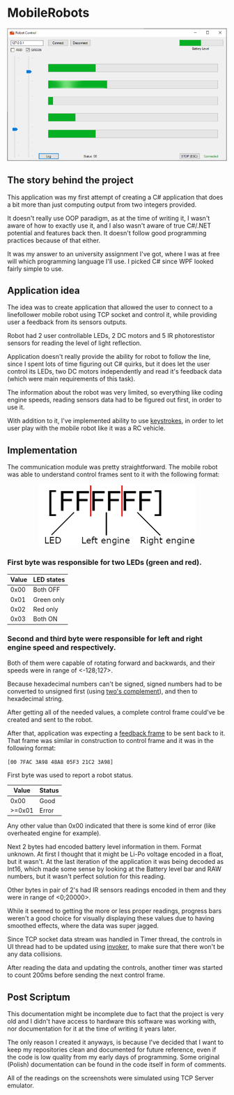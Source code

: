 # MobileRobots

![](_images/TangibleArcticseal-5c1a60a2-d1b1-42ea-930e-5aff3b881ad9.png)

## The story behind the project
This application was my first attempt of creating a C# application that does a bit more than just computing output from two integers provided.

It doesn't really use OOP paradigm, as at the time of writing it, I wasn't aware of how to exactly use it, and I also wasn't aware of true C#/.NET potential and features back then. It doesn't follow good programming practices because of that either.

It was my answer to an university assignment I've got, where I was at free will which programming language I'll use. I picked C# since WPF looked fairly simple to use.

## Application idea
The idea was to create application that allowed the user to connect to a linefollower mobile robot using TCP socket and control it, while providing user a feedback from its sensors outputs.

Robot had 2 user controllable LEDs, 2 DC motors and 5 IR photorestistor sensors for reading the level of light reflection.

Application doesn't really provide the ability for robot to follow the line, since I spent lots of time figuring out C# quirks, but it does let the user control its LEDs, two DC motors independently and read it's feedback data (which were main requirements of this task).

The information about the robot was very limited, so everything like coding engine speeds, reading sensors data had to be figured out first, in order to use it.

With addition to it, I've implemented ability to use [keystrokes](https://github.com/kyelbek/MobileRobots/blob/master/MobileRobots/Form.cs#L342), in order to let user play with the mobile robot like it was a RC vehicle.

## Implementation

The communication module was pretty straightforward. The mobile robot was able to understand control frames sent to it with the following format:
<p align="center">
    <img src="_images/control_frame.png" alt="Control frame">
</p>

### First byte was responsible for two LEDs (green and red).

| Value  | LED states |
|--------|------------|
| 0x00   | Both OFF   |
| 0x01   | Green only |
| 0x02   | Red only   |
| 0x03   | Both ON    |

### Second and third byte were responsible for left and right engine speed and respectively.

Both of them were capable of rotating forward and backwards, and their speeds were in range of <-128;127>.

Because hexadecimal numbers can't be signed, signed numbers had to be converted to unsigned first (using [two's complement](https://github.com/kyelbek/MobileRobots/blob/master/MobileRobots/Form.cs#L258)), and then to hexadecimal string.

After getting all of the needed values, a complete control frame could've be created and sent to the robot.

After that, application was expecting a [feedback frame](https://github.com/kyelbek/MobileRobots/blob/master/MobileRobots/Form.cs#L217) to be sent back to it. That frame was similar in construction to control frame and it was in the following format:

```[00 7FAC 3A98 48A8 05F3 21C2 3A98]```

First byte was used to report a robot status.

| Value  | Status     |
|--------|------------|
| 0x00   | Good       |
| >=0x01 | Error      |

Any other value than 0x00 indicated that there is some kind of error (like overheated engine for example).

Next 2 bytes had encoded battery level information in them. Format unknown. At first I thought that it might be Li-Po voltage encoded in a float, but it wasn't. At the last iteration of the application it was being decoded as Int16, which made some sense by looking at the Battery level bar and RAW numbers, but it wasn't perfect solution for this reading.

Other bytes in pair of 2's had IR sensors readings encoded in them and they were in range of <0;20000>.

While it seemed to getting the more or less proper readings, progress bars weren't a good choice for visually displaying these values due to having smoothed effects, where the data was super jagged.

Since TCP socket data stream was handled in Timer thread, the controls in UI thread had to be updated using [invoker](https://github.com/kyelbek/MobileRobots/blob/master/MobileRobots/Form.cs#L245), to make sure that there won't be any data collisions.

After reading the data and updating the controls, another timer was started to count 200ms before sending the next control frame.

## Post Scriptum
This documentation might be incomplete due to fact that the project is very old and I didn't have access to hardware this software was working with, nor documentation for it at the time of writing it years later.

The only reason I created it anyways, is because I've decided that I want to keep my repositories clean and documented for future reference, even if the code is low quality from my early days of programming.
Some original (Polish) documentation can be found in the code itself in form of comments.

All of the readings on the screenshots were simulated using TCP Server emulator.
